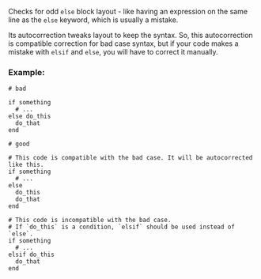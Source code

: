 Checks for odd `else` block layout - like
having an expression on the same line as the `else` keyword,
which is usually a mistake.

Its autocorrection tweaks layout to keep the syntax. So, this autocorrection
is compatible correction for bad case syntax, but if your code makes a mistake
with `elsif` and `else`, you will have to correct it manually.

### Example:

    # bad

    if something
      # ...
    else do_this
      do_that
    end

    # good

    # This code is compatible with the bad case. It will be autocorrected like this.
    if something
      # ...
    else
      do_this
      do_that
    end

    # This code is incompatible with the bad case.
    # If `do_this` is a condition, `elsif` should be used instead of `else`.
    if something
      # ...
    elsif do_this
      do_that
    end